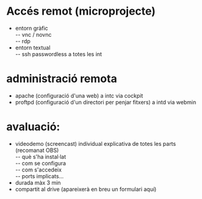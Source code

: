 # Accés remot (microprojecte)  
- entorn gràfic  
-- vnc / novnc  
-- rdp  
- entorn textual   
-- ssh passwordless a totes les int  

# administració remota  
- apache (configuració d'una web) a intc via cockpit  
- proftpd (configuració d'un directori per penjar fitxers) a intd via webmin  

# avaluació: 
- videodemo (screencast) individual explicativa de totes les parts (recomanat OBS)  
-- què s'ha instal·lat  
-- com se configura  
-- com s'accedeix  
-- ports implicats...  
- durada màx 3 min
- compartit al drive (apareixerà en breu un formulari aquí)

